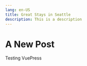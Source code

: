 ```yaml
---
lang: en-US
title: Great Stays in Seattle
description: This is a description
---
```


# A New Post

Testing VuePress